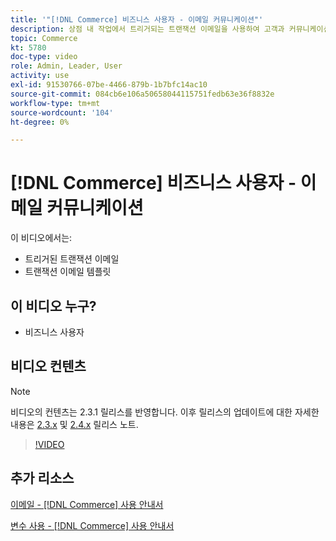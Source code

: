 ```yaml
---
title: '"[!DNL Commerce] 비즈니스 사용자 - 이메일 커뮤니케이션"'
description: 상점 내 작업에서 트리거되는 트랜잭션 이메일을 사용하여 고객과 커뮤니케이션합니다. 스토어의 이메일 템플릿을 사용자 지정하고 구성합니다.
topic: Commerce
kt: 5780
doc-type: video
role: Admin, Leader, User
activity: use
exl-id: 91530766-07be-4466-879b-1b7bfc14ac10
source-git-commit: 084cb6e106a50658044115751fedb63e36f8832e
workflow-type: tm+mt
source-wordcount: '104'
ht-degree: 0%

---
```


# [!DNL Commerce] 비즈니스 사용자 - 이메일 커뮤니케이션

이 비디오에서는:

- 트리거된 트랜잭션 이메일
- 트랜잭션 이메일 템플릿

## 이 비디오 누구?

- 비즈니스 사용자

## 비디오 컨텐츠

>[!NOTE]
>
>비디오의 컨텐츠는 2.3.1 릴리스를 반영합니다. 이후 릴리스의 업데이트에 대한 자세한 내용은 [ 2.3.x](https://devdocs.magento.com/guides/v2.3/release-notes/bk-release-notes.html) 및 [2.4.x](https://devdocs.magento.com/guides/v2.4/release-notes/bk-release-notes.html) 릴리스 노트.

>[!VIDEO](https://video.tv.adobe.com/v/36190?quality=12&learn=on)

## 추가 리소스

[이메일 - [!DNL Commerce] 사용 안내서](https://docs.magento.com/user-guide/marketing/email-templates.html)

[변수 사용 - [!DNL Commerce] 사용 안내서](https://docs.magento.com/user-guide/marketing/variables.html)
